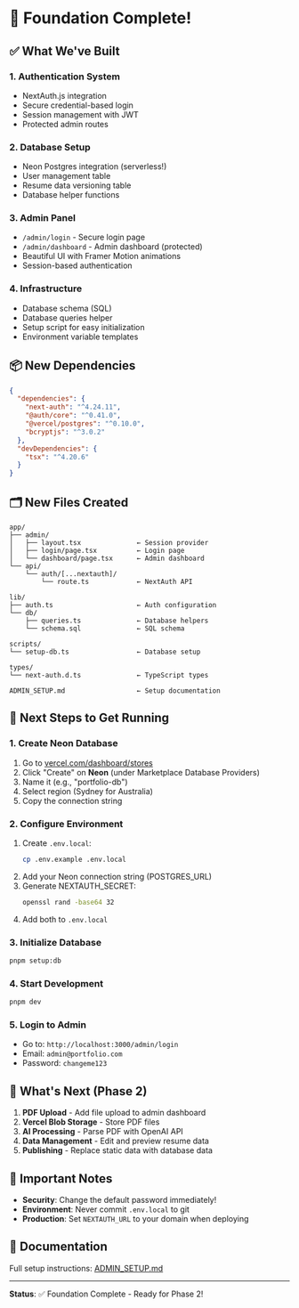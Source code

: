 # 🎉 Foundation Complete!

## ✅ What We've Built

### 1. **Authentication System**

- NextAuth.js integration
- Secure credential-based login
- Session management with JWT
- Protected admin routes

### 2. **Database Setup**

- Neon Postgres integration (serverless!)
- User management table
- Resume data versioning table
- Database helper functions

### 3. **Admin Panel**

- `/admin/login` - Secure login page
- `/admin/dashboard` - Admin dashboard (protected)
- Beautiful UI with Framer Motion animations
- Session-based authentication

### 4. **Infrastructure**

- Database schema (SQL)
- Database queries helper
- Setup script for easy initialization
- Environment variable templates

## 📦 New Dependencies

```json
{
  "dependencies": {
    "next-auth": "^4.24.11",
    "@auth/core": "^0.41.0",
    "@vercel/postgres": "^0.10.0",
    "bcryptjs": "^3.0.2"
  },
  "devDependencies": {
    "tsx": "^4.20.6"
  }
}
```

## 🗂️ New Files Created

```
app/
├── admin/
│   ├── layout.tsx              ← Session provider
│   ├── login/page.tsx          ← Login page
│   └── dashboard/page.tsx      ← Admin dashboard
└── api/
    └── auth/[...nextauth]/
        └── route.ts            ← NextAuth API

lib/
├── auth.ts                     ← Auth configuration
└── db/
    ├── queries.ts              ← Database helpers
    └── schema.sql              ← SQL schema

scripts/
└── setup-db.ts                 ← Database setup

types/
└── next-auth.d.ts              ← TypeScript types

ADMIN_SETUP.md                  ← Setup documentation
```

## 🚀 Next Steps to Get Running

### 1. Create Neon Database

1. Go to [vercel.com/dashboard/stores](https://vercel.com/dashboard/stores)
2. Click "Create" on **Neon** (under Marketplace Database Providers)
3. Name it (e.g., "portfolio-db")
4. Select region (Sydney for Australia)
5. Copy the connection string

### 2. Configure Environment

1. Create `.env.local`:
   ```bash
   cp .env.example .env.local
   ```
2. Add your Neon connection string (POSTGRES_URL)
3. Generate NEXTAUTH_SECRET:
   ```bash
   openssl rand -base64 32
   ```
4. Add both to `.env.local`

### 3. Initialize Database

```bash
pnpm setup:db
```

### 4. Start Development

```bash
pnpm dev
```

### 5. Login to Admin

- Go to: `http://localhost:3000/admin/login`
- Email: `admin@portfolio.com`
- Password: `changeme123`

## 🎯 What's Next (Phase 2)

1. **PDF Upload** - Add file upload to admin dashboard
2. **Vercel Blob Storage** - Store PDF files
3. **AI Processing** - Parse PDF with OpenAI API
4. **Data Management** - Edit and preview resume data
5. **Publishing** - Replace static data with database data

## 📝 Important Notes

- **Security**: Change the default password immediately!
- **Environment**: Never commit `.env.local` to git
- **Production**: Set `NEXTAUTH_URL` to your domain when deploying

## 🔗 Documentation

Full setup instructions: [ADMIN_SETUP.md](./ADMIN_SETUP.md)

---

**Status**: ✅ Foundation Complete - Ready for Phase 2!
